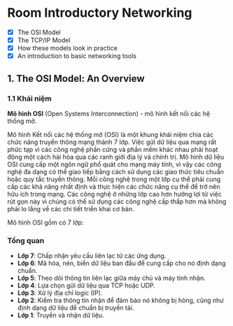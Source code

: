 # Room Introductory Networking
- [x] The OSI Model
- [x] The TCP/IP Model
- [x] How these models look in practice
- [x] An introduction to basic networking tools

## 1. The OSI Model: An Overview

### 1.1 Khái niệm

**Mô hình OSI** (Open Systems Interconnection) - mô hình kết nối các hệ thống mở.

Mô hình Kết nối các hệ thống mở (OSI) là một khung khái niệm chia các chức năng truyền thông mạng thành 7 lớp. Việc gửi dữ liệu qua mạng rất phức tạp vì các công nghệ phần cứng và phần mềm khác nhau phải hoạt động một cách hài hòa qua các ranh giới địa lý và chính trị. Mô hình dữ liệu OSI cung cấp một ngôn ngữ phổ quát cho mạng máy tính, vì vậy các công nghệ đa dạng có thể giao tiếp bằng cách sử dụng các giao thức tiêu chuẩn hoặc quy tắc truyền thông. Mỗi công nghệ trong một lớp cụ thể phải cung cấp các khả năng nhất định và thực hiện các chức năng cụ thể để trở nên hữu ích trong mạng. Các công nghệ ở những lớp cao hơn hưởng lợi từ việc rút gọn này vì chúng có thể sử dụng các công nghệ cấp thấp hơn mà không phải lo lắng về các chi tiết triển khai cơ bản.

Mô hình OSI gồm có 7 lớp:

### Tổng quan
- **Lớp 7**: Chấp nhận yêu cầu liên lạc từ các ứng dụng.
- **Lớp 6**: Mã hóa, nén, biến dữ liệu ban đầu để cung cấp cho nó định dạng chuẩn.
- **Lớp 5**: Theo dõi thông tin liên lạc giữa máy chủ và máy tính nhận.
- **Lớp 4**: Lựa chọn gửi dữ liệu qua TCP hoặc UDP.
- **Lớp 3**: Xử lý địa chỉ logic (IP).
- **Lớp 2**: Kiểm tra thông tin nhận để đảm bảo nó không bị hỏng, cũng như định dạng dữ liệu để chuẩn bị truyền tải.
- **Lớp 1**: Truyền và nhận dữ liệu.
